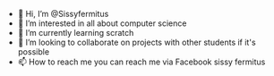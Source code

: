 - 👋 Hi, I’m @Sissyfermitus
- 👀 I’m interested in all about computer science
- 🌱 I’m currently learning scratch
- 💞️ I’m looking to collaborate on projects with other students if it's possible
- 📫 How to reach me you can reach me via Facebook sissy fermitus

<!---
Sissyfermitus/Sissyfermitus is a ✨ special ✨ repository because its `README.md` (this file) appears on your GitHub profile.
You can click the Preview link to take a look at your changes.
--->
